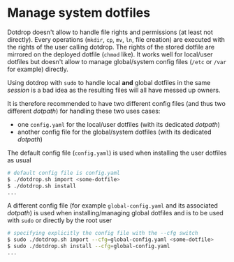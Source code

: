 # Manage system dotfiles

Dotdrop doesn't allow to handle file rights and permissions (at least not directly). Every operations (`mkdir`, `cp`, `mv`, `ln`, file creation) are executed with the rights of the user calling dotdrop. The rights of the stored dotfile are mirrored on the deployed dotfile (`chmod` like). It works well for local/user dotfiles but doesn't allow to manage global/system config files (`/etc` or `/var` for example) directly.

Using dotdrop with `sudo` to handle local **and** global dotfiles in the same *session* is a bad idea as the resulting files will all have messed up owners.

It is therefore recommended to have two different config files (and thus two different *dotpath*) for handling these two uses cases:

* one `config.yaml` for the local/user dotfiles (with its dedicated *dotpath*)
* another config file for the global/system dotfiles (with its dedicated *dotpath*)

The default config file (`config.yaml`) is used when installing the user dotfiles as usual
```bash
# default config file is config.yaml
$ ./dotdrop.sh import <some-dotfile>
$ ./dotdrop.sh install
...
```

A different config file (for example `global-config.yaml` and its associated *dotpath*) is used when installing/managing global dotfiles and is to be used with `sudo` or directly by the root user
```bash
# specifying explicitly the config file with the --cfg switch
$ sudo ./dotdrop.sh import --cfg=global-config.yaml <some-dotfile>
$ sudo ./dotdrop.sh install --cfg=global-config.yaml
...
```